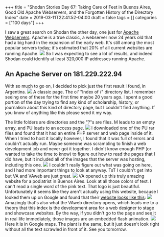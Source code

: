 +++
title = "Shodan Stories Day 67: Taking Care of Feet in Buenos Aires, Good Old Apache Webservers, and the Forgotten History of the Directory Index"
date = 2019-03-11T22:41:52-04:00
draft = false
tags = []
categories = ["100 days"]
+++

I saw a great search on Shodan the other day, one just for [Apache Webservers](https://en.wikipedia.org/wiki/Apache_HTTP_Server). Apache is a true classic, a webserver now 24 years old that had a big hand in the expansion of the early web. It's still among the most popular servers today; it's estimated that 20% of all current websites are running Apache.
[![](https://news.netcraft.com/wp-content/uploads/2018/12/wpid-wss-share.png)](https://news.netcraft.com/archives/2019/01/24/january-2019-web-server-survey.html)
So I was expecting to see a lot of results, and indeed Shodan could identify at least 320,000 IP addresses running Apache.
## An Apache Server on 181.229.222.94
With so much to go on, I decided to pick just the first result I found, in Argentina.
![](/images/100Days/Day67/firstlook.png)
A classic page. The ol' "Index of /" directory list. I remember seeing one of these for the first time maybe 20 years ago. I spent a good portion of the day trying to find any kind of scholarship, history, or journalism about this kind of directory page, but I couldn't find anything. If you know of anything like this please send it my way.

The little folders are directories and the "?"s are files. M leads to an empty array, and PU leads to an access page.
![](/images/100Days/Day67/access.png)
I downloaded one of the PU rar files and found that it had an entire PHP server and web page inside of it. When I tried to host it locally however, I found that it was full of errors and couldn't actually run. Maybe someone was scrambling to finish a web development job and never got it together. I didn't know enough PHP (or wanted to take the time to know) to figure out how to read the pages that I did have, but it included all of the images that the server was hosting, including this one.
![](/images/100Days/Day67/Fondo8.jpg)
I couldn't really figure out what was going on here, and I had more important things to look at anyway. TsT I couldn't get into but VA and VAweb are just great.
![](/images/100Days/Day67/VA.png)
VA opened up this truly amazing website for a podiatrist in Buenos Aires. Look at all those colors of text. I can't read a single word of the pink text. That logo is just beautiful. Unfortunately it seems like they aren't actually using this website, because I looked them up on Google and found that their [website looks like this](http://www.viviana-arias.com/):
![](/images/100Days/Day67/VAReal.png)
Amazingly that's also what the VAweb directory opens, which leads me to a theory that this index is the development area for a web designer to stage and showcase websites. By the way, if you didn't go to the page and see it in real life immediately, those images are an embedded flash animation.
![](/images/100Days/Day67/maps2.png)
Here it is in Google maps. The plant is the same, but it just doesn't look right without all the text scrawled in front of it. See you tomorrow.
